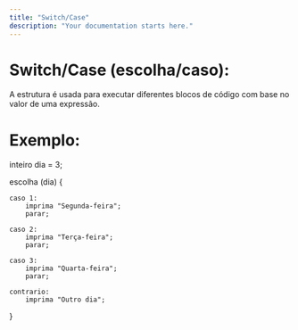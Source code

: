 ```yaml
---
title: "Switch/Case"
description: "Your documentation starts here."
---
```


# Switch/Case (escolha/caso):

A estrutura é usada para executar diferentes blocos de código com base no valor de uma expressão.


# Exemplo:

inteiro dia = 3;

escolha (dia) {
    
    caso 1:
        imprima "Segunda-feira";
        parar;

    caso 2:
        imprima "Terça-feira";
        parar;

    caso 3:
        imprima "Quarta-feira";
        parar;

    contrario:
        imprima "Outro dia";
}




